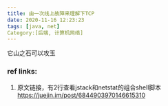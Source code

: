 ```yaml
---
title: 由一次线上故障来理解下TCP
date: 2020-11-16 12:23:23
tags: [java, net]
Category:[后端, 计算机网络]
---
```


它山之石可以攻玉

### ref links:

1. 原文链接，有2行查看jstack和netstat的组合shell脚本
   https://juejin.im/post/6844903970146615310